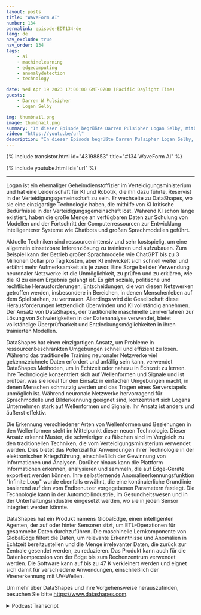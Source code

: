 ```yaml
---
layout: posts
title: "WaveForm AI"
number: 134
permalink: episode-EDT134-de
lang: de
nav_exclude: true
nav_order: 134
tags:
    - ai
    - machinelearning
    - edgecomputing
    - anomalydetection
    - technology

date: Wed Apr 19 2023 17:00:00 GMT-0700 (Pacific Daylight Time)
guests:
    - Darren W Pulsipher
    - Logan Selby

img: thumbnail.png
image: thumbnail.png
summary: "In dieser Episode begrüßte Darren Pulsipher Logan Selby, Mitbegründer und Präsident von DataShapes, wo sie einen einzigartigen Ansatz zur künstlichen Intelligenz besprechen, der dem Trend entgegenwirkt."
video: "https://youtu.be/url"
description: "In dieser Episode begrüßte Darren Pulsipher Logan Selby, Mitbegründer und Präsident von DataShapes, wo sie einen einzigartigen Ansatz zur künstlichen Intelligenz besprechen, der dem Trend entgegenwirkt."
---
```


<div>
{% include transistor.html id="43198853" title="#134 WaveForm AI" %}

{% include youtube.html id="url" %}
</div>

---

Logan ist ein ehemaliger Geheimdienstoffizier im Verteidigungsministerium und hat eine Leidenschaft für KI und Robotik, die ihn dazu führte, Reservist in der Verteidigungsgemeinschaft zu sein. Er wechselte zu DataShapes, wo sie eine einzigartige Technologie haben, die mithilfe von KI kritische Bedürfnisse in der Verteidigungsgemeinschaft löst. Während KI schon lange existiert, haben die große Menge an verfügbaren Daten zur Schulung von Modellen und der Fortschritt der Computerressourcen zur Entwicklung intelligenterer Systeme wie Chatbots und großen Sprachmodellen geführt.

Aktuelle Techniken sind ressourcenintensiv und sehr kostspielig, um eine allgemein einsetzbare Inferenzlösung zu trainieren und aufzubauen. Zum Beispiel kann der Betrieb großer Sprachmodelle wie ChatGPT bis zu 3 Millionen Dollar pro Tag kosten, aber KI entwickelt sich schnell weiter und erfährt mehr Aufmerksamkeit als je zuvor. Eine Sorge bei der Verwendung neuronaler Netzwerke ist die Unmöglichkeit, zu prüfen und zu erklären, wie die KI zu einem Ergebnis gelangt ist. Es gibt soziale, politische und rechtliche Herausforderungen, Entscheidungen, die von diesen Netzwerken getroffen werden, insbesondere in Bereichen, in denen Menschenleben auf dem Spiel stehen, zu vertrauen. Allerdings wird die Gesellschaft diese Herausforderungen letztendlich überwinden und KI vollständig annehmen. Der Ansatz von DataShapes, der traditionelle maschinelle Lernverfahren zur Lösung von Schwierigkeiten in der Datenanalyse verwendet, bietet vollständige Überprüfbarkeit und Entdeckungsmöglichkeiten in ihren trainierten Modellen.

DataShapes hat einen einzigartigen Ansatz, um Probleme in ressourcenbeschränkten Umgebungen schnell und effizient zu lösen. Während das traditionelle Training neuronaler Netzwerke viel gekennzeichnete Daten erfordert und anfällig sein kann, verwendet DataShapes Methoden, um in Echtzeit oder nahezu in Echtzeit zu lernen. Ihre Technologie konzentriert sich auf Wellenformen und Signale und ist prüfbar, was sie ideal für den Einsatz in einfachen Umgebungen macht, in denen Menschen schmutzig werden und das Tragen eines Serverstapels unmöglich ist. Während neuronale Netzwerke hervorragend für Sprachmodelle und Bilderkennung geeignet sind, konzentriert sich Logans Unternehmen stark auf Wellenformen und Signale. Ihr Ansatz ist anders und äußerst effektiv.

Die Erkennung verschiedener Arten von Wellenformen und Beziehungen in den Wellenformen steht im Mittelpunkt dieser neuen Technologie. Dieser Ansatz erkennt Muster, die schwieriger zu fälschen sind im Vergleich zu den traditionellen Techniken, die vom Verteidigungsministerium verwendet werden. Dies bietet das Potenzial für Anwendungen ihrer Technologie in der elektronischen Kriegsführung, einschließlich der Gewinnung von Informationen und Analysen. Darüber hinaus kann die Plattform Informationen erkennen, analysieren und sammeln, die auf Edge-Geräte exportiert werden können. Ihre selbstlernende Anomalieerkennungsfunktion "Infinite Loop" wurde ebenfalls erwähnt, die eine kontinuierliche Grundlinie basierend auf den vom Endbenutzer vorgegebenen Parametern festlegt. Die Technologie kann in der Automobilindustrie, im Gesundheitswesen und in der Unterhaltungsindustrie eingesetzt werden, wo sie in jeden Sensor integriert werden könnte.

DataShapes hat ein Produkt namens GlobalEdge, einen intelligenten Agenten, der auf oder hinter Sensoren sitzt, um ETL-Operationen für gesammelte Daten durchzuführen. Die maschinelle Lernkomponente von GlobalEdge filtert die Daten, um relevante Erkenntnisse und Anomalien in Echtzeit bereitzustellen und die Menge irrelevanter Daten, die zurück zur Zentrale gesendet werden, zu reduzieren. Das Produkt kann auch für die Datenkompression von der Edge bis zum Rechenzentrum verwendet werden. Die Software kann auf bis zu 47 K verkleinert werden und eignet sich damit für verschiedene Anwendungen, einschließlich der Virenerkennung mit UV-Wellen.

Um mehr über DataShapes und ihre Vorgehensweise herauszufinden, besuchen Sie bitte https://www.datashapes.com.



<details>
<summary> Podcast Transcript </summary>

<p></p>

</details>
